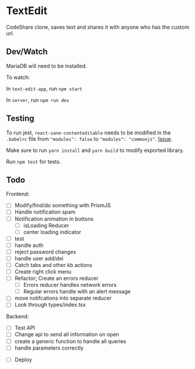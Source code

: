# TextEdit

CodeShare clone, saves text and shares it with anyone who has the custom url.

## Dev/Watch

MariaDB will need to be installed.

To watch:

In `text-edit-app`, run `npm start`

In `server`, run `npm run dev`

## Testing

To run jest, `react-sane-contenteditable` needs to be modified in the `.babelrc` file from `"modules": false` to `"modules": "commonjs"`. [Issue](https://github.com/ashleyw/react-sane-contenteditable/pull/32).

Make sure to run `yarn install` and `yarn build` to modify exported library.

Run `npm test` for tests.

## Todo

Frontend:

- [ ] Modify/find/do something with PrismJS
- [ ] Handle notification spam
- [ ] Notification animation in buttons
  - [ ] isLoading Reducer
  - [ ] center loading indicator
- [ ] test
- [ ] handle auth
- [ ] reject password changes
- [ ] handle user add/del
- [ ] Catch tabs and other kb actions
- [ ] Create right click menu
- [ ] Refactor; Create an errors reducer
  - [ ] Errors reducer handles network errors
  - [ ] Regular errors handle with an alert message
- [ ] move notifcations into separate reducer
- [ ] Look through types/index.tsx

Backend:

- [ ] Test API
- [ ] Change api to send all information on open
- [ ] create a generic function to handle all queries
- [ ] handle parameters correctly

* [ ] Deploy
